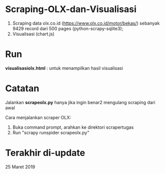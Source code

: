 # Scraping-OLX-dan-Visualisasi
1) Scraping data olx.co.id (https://www.olx.co.id/motor/bekas/) sebanyak 9429 record dari 500 pages (python-scrapy-sqlite3); 
2) Visualisasi (chart.js)

# Run
<b>visualisasiolx.html</b> : untuk menampilkan hasil visualisasi

# Catatan
Jalankan <b>scrapeolx.py</b> hanya jika ingin benar2 mengulang scraping dari awal

Cara menjalankan scraper OLX:
1. Buka command prompt, arahkan ke direktori scrapertugas
2. Run "scrapy runspider scrapeolx.py"

# Terakhir di-update
25 Maret 2019
